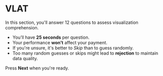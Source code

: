 # VLAT

In this section, you'll answer 12 questions to assess visualization comprehension.

- You’ll have **25 seconds** per question.  
- Your performance **won’t** affect your payment.  
- If you're unsure, it's better to *Skip* than to guess randomly.  
- Too many random guesses or skips might lead to **rejection** to maintain data quality.  

Press **Next** when you're ready.